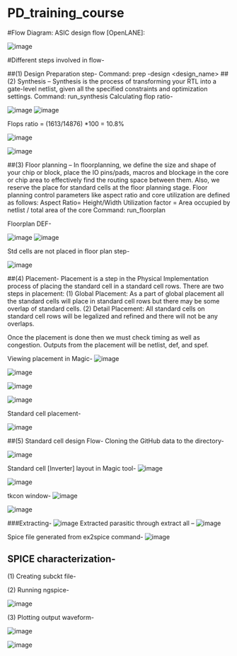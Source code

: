 # PD_training_course
#Flow Diagram: ASIC design flow [OpenLANE]: 

 ![image](https://user-images.githubusercontent.com/108124284/175554215-99c2bd58-d7d9-490a-98a1-fdc260f82771.png)

#Different steps involved in flow- 

##(1) Design Preparation step-
Command: prep -design <design_name>
##(2) Synthesis – Synthesis is the process of transforming your RTL into a gate-level netlist, given all the specified constraints and optimization settings.
Command: run_synthesis
Calculating flop ratio- 

![image](https://user-images.githubusercontent.com/108124284/175554373-d7581753-2de1-42d8-9b0c-0742c75ea380.png)
![image](https://user-images.githubusercontent.com/108124284/175554396-215c4256-7b4a-4b9b-b398-1fb80011fbc2.png)

 

Flops ratio = (1613/14876) *100 = 10.8%

![image](https://user-images.githubusercontent.com/108124284/175554420-b6c7c1db-ea34-4f6e-893b-8b3f6800bc2e.png)
 
 ![image](https://user-images.githubusercontent.com/108124284/175554465-25c44dcd-4431-4205-a683-13580990be54.png)



##(3) Floor planning – In floorplanning, we define the size and shape of your chip or block, place the IO pins/pads, macros and blockage in the core or chip area to effectively find the routing space between them. 
Also, we reserve the place for standard cells at the floor planning stage.
Floor planning control parameters like aspect ratio and core utilization are defined as follows:
Aspect Ratio= Height/Width 
Utilization factor = Area occupied by netlist / total area of the core
Command: run_floorplan


Floorplan DEF-

 ![image](https://user-images.githubusercontent.com/108124284/175554498-1ab0f9a7-4dee-489d-a74a-67a1d19682dd.png)
![image](https://user-images.githubusercontent.com/108124284/175554534-d48f7b49-0d34-4a3a-8ac5-c672321d253e.png)

 
Std cells are not placed in floor plan step- 
 
![image](https://user-images.githubusercontent.com/108124284/175557461-27636c6b-6347-47b8-b57c-b8d09c8c2de2.png)


##(4) Placement- Placement is a step in the Physical Implementation process of placing the standard cell in a standard cell rows.
There are two steps in placement:
(1) Global Placement: As a part of global placement all the standard cells will place in standard cell rows but there may be some overlap of standard cells.
(2) Detail Placement: All standard cells on standard cell rows will be legalized and refined and there will not be any overlaps.

Once the placement is done then we must check timing as well as congestion. Outputs from the placement will be netlist, def, and spef.

Viewing placement in Magic-
![image](https://user-images.githubusercontent.com/108124284/175555352-68366e98-5761-4e9f-99c6-c5bd4f489c5d.png)

![image](https://user-images.githubusercontent.com/108124284/175555383-1fa57851-b693-4305-ae46-8595cd307e8f.png)

![image](https://user-images.githubusercontent.com/108124284/175555405-ab6b0f64-02ae-4321-914d-463a59e5a478.png)

![image](https://user-images.githubusercontent.com/108124284/175555453-3be635fc-cd89-4e3b-8b2c-55a8c0bf99ef.png)

Standard cell placement- 

![image](https://user-images.githubusercontent.com/108124284/175555527-9eeaafb8-b47a-4df4-9e77-4089da5d3e33.png)

##(5) Standard cell design Flow- 
Cloning the GitHub data to the directory-

![image](https://user-images.githubusercontent.com/108124284/175555976-a68595ec-ce93-45d9-b459-d4b2f5fba73e.png)


Standard cell [Inverter] layout in Magic tool- 
 ![image](https://user-images.githubusercontent.com/108124284/175556006-df246dd9-9967-4a2a-bc12-4dd38eb61c91.png)

 ![image](https://user-images.githubusercontent.com/108124284/175556059-ce279af9-95c4-4246-9cd3-493ef0120304.png)


tkcon window-
 ![image](https://user-images.githubusercontent.com/108124284/175556096-a0aa702d-99c4-4d13-80c0-97953bcbfc03.png)

![image](https://user-images.githubusercontent.com/108124284/175556133-719ecc5b-8679-47f1-9e30-d7ca2c3df83a.png)


 ###Extracting-
![image](https://user-images.githubusercontent.com/108124284/175556223-4a17e9a7-0eab-487a-a923-916532eb202c.png)
Extracted parasitic through extract all –
![image](https://user-images.githubusercontent.com/108124284/175556264-226aab3f-5f73-4c49-aa60-3775ffe591b2.png)

Spice file generated from ex2spice command- 
![image](https://user-images.githubusercontent.com/108124284/175556363-2fe8363b-7509-45ba-b5c2-1e571d3ec1ae.png)


## SPICE characterization-
(1) Creating subckt file-

(2) Running ngspice-

![image](https://user-images.githubusercontent.com/108124284/175556548-d8af6400-adb0-4a03-aa75-759224b2b8af.png)

(3) Plotting output waveform-

![image](https://user-images.githubusercontent.com/108124284/175556624-0bf7f78b-8141-43a7-b19a-44e2e38da45f.png)

![image](https://user-images.githubusercontent.com/108124284/175556652-97170f43-f2ac-4401-935c-0d8b240dea03.png)


